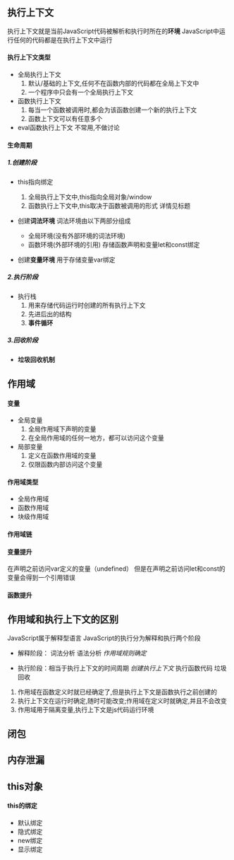 ## 执行上下文
执行上下文就是当前JavaScript代码被解析和执行时所在的**环境**
JavaScript中运行任何的代码都是在执行上下文中运行

#### 执行上下文类型
- 全局执行上下文
  1. 默认/基础的上下文,任何不在函数内部的代码都在全局上下文中
  2. 一个程序中只会有一个全局执行上下文
- 函数执行上下文
  1. 每当一个函数被调用时,都会为该函数创建一个新的执行上下文
  2. 函数上下文可以有任意多个
- eval函数执行上下文
  不常用,不做讨论

#### 生命周期
##### 1.创建阶段
- this指向绑定
  1. 全局执行上下文中,this指向全局对象/window
  2. 函数执行上下文中,this取决于函数被调用的形式
  详情见标题

- 创建**词法环境**
  词法环境由以下两部分组成
  - 全局环境(没有外部环境的词法环境)
  - 函数环境(外部环境的引用)
  存储函数声明和变量let和const绑定

- 创建**变量环境**
  用于存储变量var绑定

##### 2.执行阶段
- 执行栈
  1. 用来存储代码运行时创建的所有执行上下文
  2. 先进后出的结构
  3. **事件循环**

##### 3.回收阶段
- **垃圾回收机制**

## 作用域
#### 变量
- 全局变量
  1. 全局作用域下声明的变量
  2. 在全局作用域的任何一地方，都可以访问这个变量
- 局部变量
  1. 定义在函数作用域的变量
  2. 仅限函数内部访问这个变量

#### 作用域类型
- 全局作用域
- 函数作用域
- 块级作用域

#### 作用域链

#### 变量提升
在声明之前访问var定义的变量（undefined）
但是在声明之前访问let和const的变量会得到一个引用错误

#### 函数提升

## 作用域和执行上下文的区别
JavaScript属于解释型语言
JavaScript的执行分为解释和执行两个阶段
- 解释阶段：
  词法分析
  语法分析
  *作用域规则确定*

- 执行阶段：相当于执行上下文的时间周期
  *创建执行上下文*
  执行函数代码
  垃圾回收

1. 作用域在函数定义时就已经确定了,但是执行上下文是函数执行之前创建的
2. 执行上下文在运行时确定,随时可能改变;作用域在定义时就确定,并且不会改变
3. 作用域用于隔离变量,执行上下文是js代码运行环境
## 闭包

## 内存泄漏

## this对象
#### this的绑定
- 默认绑定
- 隐式绑定
- new绑定
- 显示绑定